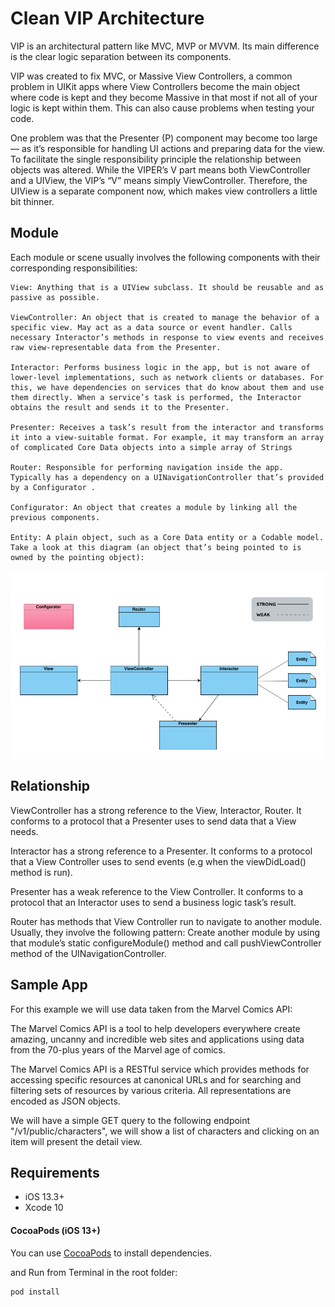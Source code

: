 # Clean VIP Architecture


VIP is an architectural pattern like MVC, MVP or MVVM. Its main difference is the clear logic separation between its components. 

VIP was created to fix MVC, or Massive View Controllers, a common problem in UIKit apps where View Controllers become the main object where code is kept and they become Massive in that most if not all of your logic is kept within them. This can also cause problems when testing your code.

One problem was that the Presenter (P) component may become too large — as it’s responsible for handling UI actions and preparing data for the view. To facilitate the single responsibility principle the relationship between objects was altered. While the VIPER’s V part means both ViewController and a UIView, the VIP’s “V” means simply ViewController. Therefore, the UIView is a separate component now, which makes view controllers a little bit thinner.


## Module


Each module or scene usually involves the following components with their corresponding responsibilities:


```
View: Anything that is a UIView subclass. It should be reusable and as passive as possible.

ViewController: An object that is created to manage the behavior of a specific view. May act as a data source or event handler. Calls necessary Interactor’s methods in response to view events and receives raw view-representable data from the Presenter.

Interactor: Performs business logic in the app, but is not aware of lower-level implementations, such as network clients or databases. For this, we have dependencies on services that do know about them and use them directly. When a service’s task is performed, the Interactor obtains the result and sends it to the Presenter.

Presenter: Receives a task’s result from the interactor and transforms it into a view-suitable format. For example, it may transform an array of complicated Core Data objects into a simple array of Strings

Router: Responsible for performing navigation inside the app. Typically has a dependency on a UINavigationController that’s provided by a Configurator .

Configurator: An object that creates a module by linking all the previous components.

Entity: A plain object, such as a Core Data entity or a Codable model.
Take a look at this diagram (an object that’s being pointed to is owned by the pointing object):
```


![](/rsc/image01.png)


## Relationship


ViewController has a strong reference to the View, Interactor, Router. It conforms to a protocol that a Presenter uses to send data that a View needs.

Interactor has a strong reference to a Presenter. It conforms to a protocol that a View Controller uses to send events (e.g when the viewDidLoad() method is run).

Presenter has a weak reference to the View Controller. It conforms to a protocol that an Interactor uses to send a business logic task’s result.

Router has methods that View Controller run to navigate to another module. Usually, they involve the following pattern: Create another module by using that module’s static configureModule() method and call pushViewController method of the UINavigationController.


## Sample App


For this example we will use data taken from the Marvel Comics API:


The Marvel Comics API is a tool to help developers everywhere create amazing, uncanny and incredible web sites and applications using data from the 70-plus years of the Marvel age of comics.


The Marvel Comics API is a RESTful service which provides methods for accessing specific resources at canonical URLs and for searching and filtering sets of resources by various criteria. All representations are encoded as JSON objects.


We will have a simple GET query to the following endpoint "/v1/public/characters", we will show a list of characters and clicking on an item will present the detail view.


## Requirements

- iOS 13.3+ 
- Xcode 10

#### CocoaPods (iOS 13+)

You can use [CocoaPods](http://cocoapods.org/) to install dependencies.

and Run from Terminal in the root folder: 

```
pod install
```

